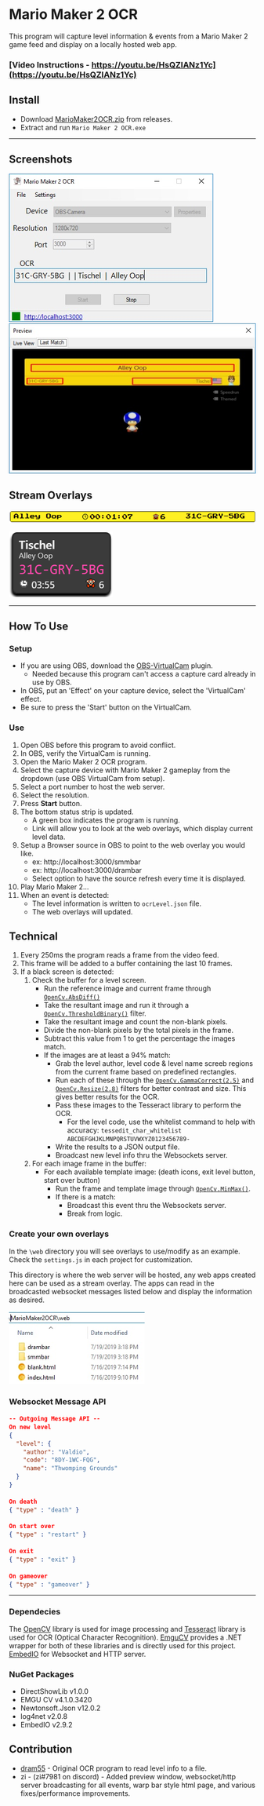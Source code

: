 # Mario Maker 2 OCR
This program will capture level information & events from a Mario Maker 2 game feed and display on a locally hosted web app. 

### [Video Instructions - https://youtu.be/HsQZIANz1Yc](https://youtu.be/HsQZIANz1Yc)

## Install
- Download [MarioMaker2OCR.zip](https://github.com/dram55/MarioMaker2OCR/releases) from releases.
- Extract and run `Mario Maker 2 OCR.exe`

---

## Screenshots
![](screenshots/screenshot.jpg) ![](screenshots/preview.jpg)

## Stream Overlays
![](screenshots/smmbar.png) 

![](screenshots/drambar.png)

---

## How To Use
### Setup
- If you are using OBS, download the [OBS-VirtualCam](https://obsproject.com/forum/resources/obs-virtualcam.539/) plugin.
    - Needed because this program can't access a capture card already in use by OBS.
- In OBS, put an 'Effect' on your capture device, select the 'VirtualCam' effect.
- Be sure to press the 'Start' button on the VirtualCam.


### Use
1) Open OBS before this program to avoid conflict.
1) In OBS, verify the VirtualCam is running. 
1) Open the Mario Maker 2 OCR program.
1) Select the capture device with Mario Maker 2 gameplay from the dropdown (use OBS VirtualCam from setup).
1) Select a port number to host the web server.
1) Select the resolution.
1) Press **Start** button.
1) The bottom status strip is updated.
   - A green box indicates the program is running. 
   - Link will allow you to look at the web overlays, which display current level data.
1) Setup a Browser source in OBS to point to the web overlay you would like.
    - ex: http://localhost:3000/smmbar
    - ex: http://localhost:3000/drambar
    - Select option to have the source refresh every time it is displayed.
1) Play Mario Maker 2...
1) When an event is detected:
   - The level information is written to `ocrLevel.json` file. 
   - The web overlays will updated.


## Technical

1) Every 250ms the program reads a frame from the video feed.
1) This frame will be added to a buffer containing the last 10 frames. 
1) If a black screen is detected:
   1) Check the buffer for a level screen.
      - Run the reference image and current frame through [`OpenCv.AbsDiff()`](http://www.emgu.com/wiki/files/4.1.0/document/html/17b44e5d-44c9-9cc5-1418-e17c0ff64e3f.htm)
      - Take the resultant image and run it through a [`OpenCv.ThresholdBinary()`](http://www.emgu.com/wiki/files/4.1.0/document/html/046038a6-4e0e-ba4c-d01f-eb3fc1c29383.htm) filter.
      - Take the resultant image and count the non-blank pixels.
      - Divide the non-blank pixels by the total pixels in the frame.
      - Subtract this value from 1 to get the percentage the images match.
      + If the images are at least a 94% match:
         - Grab the level author, level code & level name screeb regions from the current frame based on predefined rectangles.
         - Run each of these through the [`OpenCv.GammaCorrect(2.5)`](http://www.emgu.com/wiki/files/4.1.0/document/html/c95af2fa-a121-374e-8b72-d657aa162d1a.htm) and [`OpenCv.Resize(2.8)`](http://www.emgu.com/wiki/files/4.1.0/document/html/bf5b6c7e-193a-c469-026b-3e8fdf2f2306.htm) filters for better contrast and size. This gives better results for the OCR.
         - Pass these images to the Tesseract library to perform the OCR.
            - For the level code, use the whitelist command to help with accuracy: `tessedit_char_whitelist ABCDEFGHJKLMNPQRSTUVWXYZ0123456789-`
         - Write the results to a JSON output file.
         - Broadcast new level info thru the Websockets server.
   1) For each image frame in the buffer:
      - For each available template image: (death icons, exit level button, start over button)
         - Run the frame and template image through [`OpenCv.MinMax()`](http://www.emgu.com/wiki/files/4.1.0/document/html/6d14cf3b-8946-cc94-924b-e2b1fe12e5e2.htm).
         - If there is a match:
            - Broadcast this event thru the Websockets server.
            - Break from logic.

### Create your own overlays
In the `\web` directory you will see overlays to use/modify as an example. Check the `settings.js` in each project for customization. 

This directory is where the web server will be hosted, any web apps created here can be used as a stream overlay. The apps can read in the broadcasted websocket messages listed below and display the information as desired.

![](screenshots/web.jpg)

### Websocket Message API
``` JSON
-- Outgoing Message API --
On new level
{
  "level": {
    "author": "Valdio",
    "code": "8DY-1WC-FQG",
    "name": "Thwomping Grounds"
  }
}

On death
{ "type" : "death" }

On start over
{ "type" : "restart" }

On exit
{ "type" : "exit" }

On gameover
{ "type" : "gameover" }

```

---

### Dependecies
The [OpenCV](https://opencv.org/) library is used for image processing and [Tesseract](https://opensource.google.com/projects/tesseract) library is used for OCR (Optical Character Recognition). [EmguCV](http://www.emgu.com/wiki/index.php/Main_Page) provides a .NET wrapper for both of these libraries and is directly used for this project. [EmbedIO](https://github.com/unosquare/embedio) for Websocket and HTTP server.

### NuGet Packages
- DirectShowLib v1.0.0
- EMGU CV v4.1.0.3420
- Newtonsoft.Json v12.0.2
- log4net v2.0.8
- EmbedIO v2.9.2

## Contribution
- [dram55](https://twitter.com/dram555) - Original OCR program to read level info to a file.
- zi - (zi#7981 on discord) - Added preview window, websocket/http server broadcasting for all events, warp bar style html page, and various fixes/performance improvements. 